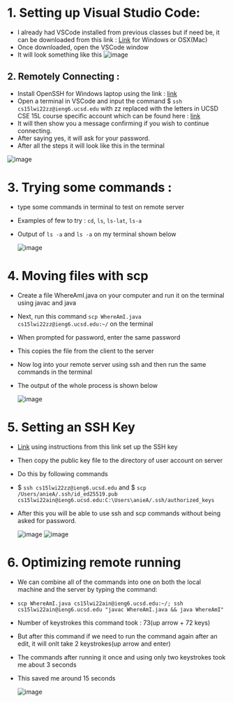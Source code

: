 # 1. Setting up Visual Studio Code:
   - I already had VSCode installed from previous classes but if need be, it can be downloaded from this link : [Link](https://code.visualstudio.com/) for Windows or OSX(Mac)
   - Once downloaded, open the VSCode window
   - It will look something like this
![image](https://user-images.githubusercontent.com/97641897/149424347-a3918030-49b1-4ea8-bcbb-5cacd6e48a77.png)
   
## 2. Remotely Connecting :
- Install OpenSSH for Windows laptop using the link : [link](https://docs.microsoft.com/en-us/windows-server/administration/openssh/openssh_install_firstuse)
- Open a terminal in VSCode and input the command $ `ssh cs15lwi22zz@ieng6.ucsd.edu` with zz replaced with the letters in UCSD CSE 15L course specific account which can be found here : [link](https://sdacs.ucsd.edu/~icc/index.php)
- It will then show you a message confirming if you wish to continue connecting. 
- After saying yes, it will ask for your password. 
- After all the steps it will look like this in the terminal

![image](https://user-images.githubusercontent.com/97641897/149426038-a5de1d38-6fcf-4554-bd13-2a83fba76172.png)

# 3. Trying some commands : 
- type some commands in terminal to test on remote server 
- Examples of few to try : `cd`, `ls`, `ls-lat`, `ls-a`
- Output of `ls -a` and `ls -a` on my terminal shown below
    
   ![image](https://user-images.githubusercontent.com/97641897/149426825-fc7f8023-2d88-4e12-8c97-db3a56e02c23.png)

# 4. Moving files with scp
- Create a file WhereAmI.java on your computer and run it on the terminal using javac and java
- Next, run this command `scp WhereAmI.java cs15lwi22zz@ieng6.ucsd.edu:~/` on the terminal
- When prompted for password, enter the same password
- This copies the file from the client to the server
- Now log into your remote server using ssh and then run the same commands in the terminal
- The output of the whole process is shown below

   ![image](https://user-images.githubusercontent.com/97641897/149428043-66a3c22d-aad5-4cfc-8668-1809b1848e8d.png)
      
# 5. Setting an SSH Key
- [Link](https://docs.microsoft.com/en-us/windows-server/administration/openssh/openssh_keymanagement#user-key-generation) using instructions from this link set up the SSH key
- Then copy the public key file to the directory of user account on server
- Do this by following commands
- $ `ssh cs15lwi22zz@ieng6.ucsd.edu` and $ `scp /Users/anieA/.ssh/id_ed25519.pub cs15lwi22ain@ieng6.ucsd.edu:C:\Users\anieA/.ssh/authorized_keys` 
- After this you will be able to use ssh and scp commands without being asked for password.

   ![image](https://user-images.githubusercontent.com/97641897/149431993-01c50847-77f8-4e1f-b04b-3b4e029314d6.png)
       ![image](https://user-images.githubusercontent.com/97641897/149600016-62e3911a-f5f2-446c-b05e-902693af1645.png)
   
# 6. Optimizing remote running
- We can combine all of the commands into one on both the local machine and the server by typing the command:
- `scp WhereAmI.java cs15lwi22ain@ieng6.ucsd.edu:~/; ssh cs15lwi22ain@ieng6.ucsd.edu "javac WhereAmI.java && java WhereAmI"`
- Number of keystrokes this command took : 73(up arrow + 72 keys)
- But after this command if we need to run the command again after an edit, it will onlt take 2 keystrokes(up arrow and enter)
- The commands after running it once and using only two keystrokes took me about 3 seconds 
- This saved me around 15 seconds
    
   ![image](https://user-images.githubusercontent.com/97641897/149600927-3e9e7285-d372-4f05-a7eb-0d7f88f7d4aa.png)





